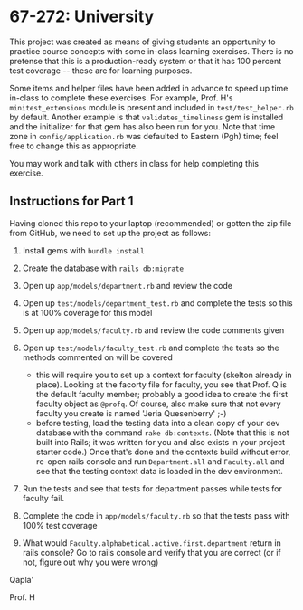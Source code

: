 67-272: University 
===
This project was created as means of giving students an opportunity to practice course concepts with some in-class learning exercises. There is no pretense that this is a production-ready system or that it has 100 percent test coverage -- these are for learning purposes.  

Some items and helper files have been added in advance to speed up time in-class to complete these exercises.  For example, Prof. H's `minitest_extensions` module is present and included in `test/test_helper.rb` by default.  Another example is that `validates_timeliness` gem is installed and the initializer for that gem has also been run for you.  Note that time zone in `config/application.rb` was defaulted to Eastern (Pgh) time; feel free to change this as appropriate.

You may work and talk with others in class for help completing this exercise.


Instructions for Part 1
---
Having cloned this repo to your laptop (recommended) or gotten the zip file from GitHub, we need to set up the project as follows:

1. Install gems with `bundle install`
2. Create the database with `rails db:migrate`
3. Open up `app/models/department.rb` and review the code
4. Open up `test/models/department_test.rb` and complete the tests so this is at 100% coverage for this model
5. Open up `app/models/faculty.rb` and review the code comments given
6. Open up `test/models/faculty_test.rb` and complete the tests so the methods commented on will be covered
	- this will require you to set up a context for faculty (skelton already in place). Looking at the facorty file for faculty, you see that Prof. Q is the default faculty member; probably a good idea to create the first faculty object as `@profq`.  Of course, also make sure that not every faculty you create is named 'Jeria Quesenberry' ;-)
	- before testing, load the testing data into a clean copy of your dev database with the command `rake db:contexts`. (Note that this is not built into Rails; it was written for you and also exists in your project starter code.) Once that's done and the contexts build without error, re-open rails console and run `Department.all` and `Faculty.all` and see that the testing context data is loaded in the dev environment.

7. Run the tests and see that tests for department passes while tests for faculty fail.
8. Complete the code in `app/models/faculty.rb` so that the tests pass with 100% test coverage
9. What would `Faculty.alphabetical.active.first.department` return in rails console?  Go to rails console and verify that you are correct (or if not, figure out why you were wrong)

Qapla'

Prof. H